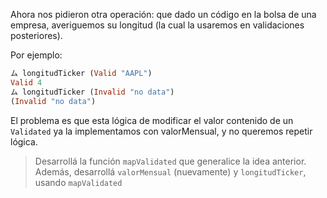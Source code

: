 Ahora nos pidieron otra operación: que dado un código en la bolsa de una empresa, averiguemos su longitud (la cual la usaremos en validaciones posteriores).

Por ejemplo:

```haskell
ム longitudTicker (Valid "AAPL")
Valid 4
ム longitudTicker (Invalid "no data")
(Invalid "no data")
```

El problema es que esta lógica de modificar el valor contenido de un `Validated` ya la implementamos con valorMensual, y no queremos repetir lógica.

> Desarrollá la función `mapValidated` que generalice la idea anterior. Además, desarrollá `valorMensual` (nuevamente) y `longitudTicker`, usando `mapValidated`
